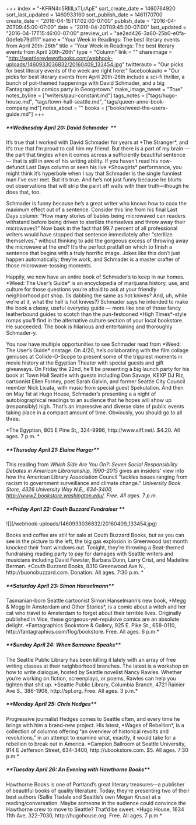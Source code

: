 +++
index = "-KFRN4n5RIIILxTLrApE"
sort_create_date = 1460764920
sort_last_updated = 1460933160
sort_publish_date = 1461170700
create_date = "2016-04-15T17:02:00-07:00"
publish_date = "2016-04-20T09:45:00-07:00"
date = "2016-04-20T09:45:00-07:00"
last_updated = "2016-04-17T15:46:00-07:00"
preview_url = "ae2ed426-3a60-25b0-e0fa-0de1eb79d111"
name = "Your Week in Readings: The best literary events from April 20th-26th"
title = "Your Week in Readings: The best literary events from April 20th-26th"
type = "Column"
link = ""
shareimage = "http://seattlereviewofbooks.com/webhook-uploads/1460933036832/20160409_133454.jpg"
twitterauto = "Our picks for best literary events of the week are right here:"
facebookauto = "Our picks for best literary events from April 20th-26th include a sci-fi thriller, a bunch of pot-themed happenings with David Schmader, and a big Fantagraphics comics party in Georgetown."
make_image_tweet = "True"
notes_byline = ["writers/paul-constant.md"]
tags_notes = ["tags/hugo-house.md", "tags/town-hall-seattle.md", "tags/queen-anne-book-company.md"]
notes_about = ""
books = ["books/weed-the-users-guide.md"]
+++
<p class="noindent"><h5>**Wednesday April 20: David Schmader  **</h5></p>
<p>It’s true that I worked with David Schmader for years at *The Stranger*, and it’s true that I’m proud to call him my friend. But there is a part of my brain — the part that tingles when it comes across a sufficiently beautiful sentence — that is still in awe of his writing ability. If you haven’t read his now-defunct Last Days column or seen his live *Showgirls* performance, you might think it’s hyperbole when I say that Schmader is the single funniest man I’ve ever met. But it’s true. And he’s not just funny because he blurts out observations that will strip the paint off walls with their truth—though he does that, too.</p>

<p>Schmader is funny because he’s a great writer who knows how to coax the maximum effect out of a sentence. Consider this line from his final Last Days column: “How many stories of babies being microwaved can readers withstand before being driven to sterilize themselves and throw away their microwaves?” Now bask in the fact that 99.7 percent of all professional writers would have stopped that sentence immediately after “sterilize themselves,” without thinking to add the gorgeous excess of throwing away the microwave at the end? It’s the perfect pratfall on which to finish a sentence that begins with a truly horrific image. Jokes like this don’t just happen automatically; they’re work, and Schmader is a master crafter of those microwave-tossing moments.</p>

<p>Happily, we now have an entire book of Schmader’s to keep in our homes. *Weed: The User’s Guide* is an encyclopedia of marijuana history, use, and culture for those questions you’re afraid to ask at your friendly neighborhood pot shop. (Is dabbing the same as hot knives? And, uh, while we’re at it, what the hell is hot knives?) Schmader says he intended to make the book a classy, useful everyday guide — more like one of those fancy leatherbound guides to scotch than the pun-festooned *High Times*-style romps you’ll find in the alternative culture section of your local bookstore. He succeeded. The book is hilarious and entertaining and thoroughly Schmader-y.</p>

<p>You now have multiple opportunities to see Schmader read from *Weed: The User’s Guide* onstage. On 4/20, he’s collaborating with the film collage geniuses at Collide-O-Scope to present some of the trippiest moments in movie history at the Egyptian Theater with special guests and gift giveaways. On Friday the 22nd, he’ll be presenting a big launch party for his book at Town Hall Seattle with guests including Dan Savage, KEXP DJ Riz, cartoonist Ellen Forney, poet Sarah Galvin, and former Seattle City Council member Nick Licata, with music from special guest Spekulation. And then on May 1st at Hugo House, Schmader’s presenting a a night of autobiographical readings to an audience that he hopes will show up (responsibly) high. That’s an impressive and diverse slate of public events taking place in a compact amount of time. Obviously, you should go to all three.</p>

 <p class="noindent">*The Egyptian, 805 E Pine St,, 324-9996, http://www.siff.net/. $4.20. All ages. 7 p.m. * </p>

<p class="noindent"><h5>**Thursday April 21: Elaine Harger**</h5></p>

This reading from *Which Side Are You On?: Seven Social Responsibility Debates in American Librarianship, 1990-2015* gives an insiders' view into how the American Library Association Council "tackles issues ranging from racism to government surveillance and climate change." *University Book Store, 4326 University Way N.E., 634-3400, http://www2.bookstore.washington.edu/. Free. All ages. 7 p.m.*

<p class="noindent"><h5>**Friday April 22: Couth Buzzard Fundraiser
**</h5></p>

<p class="image-left">![](/webhook-uploads/1460933036832/20160409_133454.jpg)</p> Books and coffee are still for sale at Couth Buzzard Books, but as you can see in the picture to the left, the big gas explosion in Greenwood last month knocked their front windows out. Tonight, they’re throwing a Beat-themed fundraising reading party to pay for damages with Seattle writers and musicians including David Fewster, Barbara Dunn, Larry Crist, and Madeline Berman. *Couth Buzzard Books, 8310 Greenwood Ave N., http://buonobuzzard.com. Donation. All ages. 7:30 p.m. *

<h5>**Saturday April 23: Simon Hanselmann**</h5></p>
<p class="noindent">Tasmanian-born Seattle cartoonist Simon Hanselmann’s new book, *Megg & Mogg In Amsterdam and Other Stories*, is a comic about a witch and her cat who travel to Amsterdam to forget about their terrible lives. Originally published in Vice, these gorgeous-yet-repulsive comics are an absolute delight. *Fantagraphics Bookstore & Gallery, 925 E. Pike St., 658-0110, http://fantagraphics.com/flog/bookstore. Free. All ages. 6 p.m.* </p>

<p class="noindent"><h5>**Sunday April 24: When Someone Speaks**</h5></p>

<p class="noindent">The Seattle Public Library has been killing it lately with an array of free writing classes at their neighborhood branches. The latest is a workshop on how to write dialogue, hosted by Seattle novelist Nancy Rawles. Whether you’re working on fiction, screenplays, or poems, Rawles can help you tighten that shit up. *Seattle Public Library, Columbia Branch, 4721 Rainier Ave S., 386-1908, http://spl.org. Free. All ages. 3 p.m.*</p>


<p class="noindent"><h5>**Monday April 25: Chris Hedges**</h5></p>

<p class="noindent">Progressive journalist Hedges comes to Seattle often, and every time he brings with him a brand-new project. His latest, *Wages of Rebellion*, is a collection of columns offering “an overview of historical revolts and revolutions,” in an attempt to examine what, exactly, it would take for a rebellion to break out in America. *Campion Ballroom at Seattle University, 914 E Jefferson Street, 634-3400, http://ubookstore.com. $5. All ages. 7:30 p.m.*</p>


<p class="noindent"><h5>**Tuesday April 26: An Evening with Hawthorne Books**</h5></p>

<p class="noindent">Hawthorne Books is one of Portland’s great literary treasures—a publisher of beautiful books of quality literature. Today, they’re presenting two of their best authors (Sallie Tisdale and Seattle’s own Megan Kruse) at a reading/conversation. Maybe someone in the audience could convince the Hawthorne crew to move to Seattle? That’d be sweet. *Hugo House, 1634 11th Ave, 322-7030, http://hugohouse.org. Free. All ages. 7 p.m.*</p>

